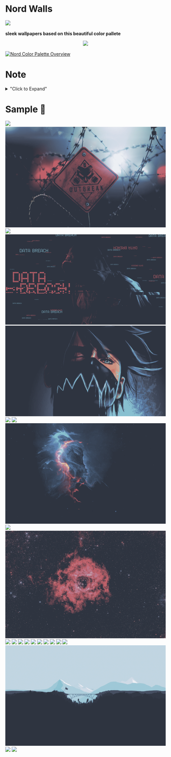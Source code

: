 # Nord Walls
<p align="left"> <a href="https://github.com/arcticicestudio/styleguide-git/releases/latest" target="_blank"><img src="https://img.shields.io/github/release/arcticicestudio/styleguide-git.svg?style=flat-square&label=Git%20Style%20Guide&logoColor=eceff4&colorA=4c566a&colorB=88c0d0&logo=git"/></a></p>

**sleek wallpapers based on this beautiful color pallete** <p align="center"><a href="https://www.nordtheme.com" target="_blank"><img src="https://raw.githubusercontent.com/arcticicestudio/nord-docs/main/assets/images/nord/repository-hero.svg?sanitize=true"/></a></p>

[![Nord Color Palette Overview](https://raw.githubusercontent.com/arcticicestudio/nord-docs/main/assets/images/nord/repository-color-palettes.svg?sanitize=true)](https://www.nordtheme.com/docs/colors-and-palettes)

# Note
<details>
<summary>"Click to Expand"</summary>

**I dont Own any rights to these wallpapers**.
# Credits ![ImageGoNord](https://github.com/Schrodinger-Hat/ImageGoNord)
</details>


# Sample 👑
![](wallpapers/66.png)
![](wallpapers/79.png)
![](wallpapers/8.png)
![](wallpapers/78.png)
![](wallpapers/77.png)
![](wallpapers/73.png)
![](wallpapers/52.png)
![](wallpapers/53.png)
![](wallpapers/70.png)
![](wallpapers/76.png)
![](wallpapers/58.png)
![](wallpapers/27.png)
![](wallpapers/63.png)
![](wallpapers/62.png)
![](wallpapers/67.png)
![](wallpapers/36.png)
![](wallpapers/39.png)
![](wallpapers/41.png)
![](wallpapers/48.png)
![](wallpapers/50.png)
![](wallpapers/54.png)
![](wallpapers/16.png)
![](wallpapers/10.png)
